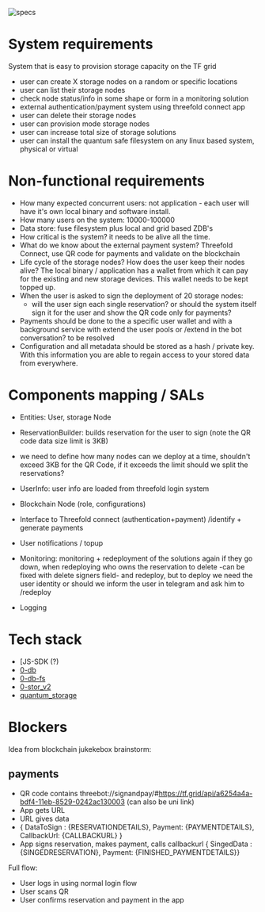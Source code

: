 ![specs](img/specs_header.png)

# System requirements

System that is easy to provision storage capacity on the TF grid
- user can create X storage nodes on a random or specific locations
- user can list their storage nodes
- check node status/info in some shape or form in a monitoring solution
- external authentication/payment system using threefold connect app
- user can delete their storage nodes
- user can provision mode storage nodes
- user can increase total size of storage solutions
- user can install the quantum safe filesystem on any linux based system, physical or virtual

# Non-functional requirements

- How many expected concurrent users: not application - each user will have it's own local binary and software install.
- How many users on the system: 10000-100000
- Data store: fuse filesystem plus local and grid based ZDB's
- How critical is the system? it needs to be alive all the time.
- What do we know about the external payment system?
Threefold Connect, use QR code for payments and validate on the blockchain
- Life cycle of the storage nodes? How does the user keep their nodes alive? The local binary / application has a wallet from which it can pay for the existing and new storage devices.  This wallet needs to be kept topped up.
- When the user is asked to sign the deployment of 20 storage nodes:
   - will the user sign each single reservation? or should the system itself sign it for the user and show the QR code only for payments?
- Payments should be done to the a specific user wallet and with a background service with extend the user pools or /extend in the bot conversation? to be resolved
- Configuration and all metadata should be stored as a hash / private key.  With this information you are able to regain access to your stored data from everywhere.


# Components mapping / SALs

- Entities: User, storage Node
- ReservationBuilder: builds reservation for the user to sign (note the QR code data size limit is 3KB)
- we need to define how many nodes can we deploy at a time, shouldn't exceed 3KB for the QR Code, if it exceeds the limit should we split the reservations?
   
- UserInfo: user info are loaded from threefold login system
- Blockchain Node (role, configurations) 
- Interface to Threefold connect (authentication+payment)  /identify + generate payments
- User notifications / topup
- Monitoring: monitoring + redeployment of the solutions again if they go down, when redeploying who owns the reservation to delete -can be fixed with delete signers field- and redeploy, but to deploy we need the user identity or should we inform the user in telegram and ask him to /redeploy
- Logging 

# Tech stack

- [JS-SDK[](https://github.com/threefoldtech/js-sdk) (?)
- [0-db](https://github.com/threefoldtech/0-db-s)
- [0-db-fs](https://github.com/threefoldtech/0-db-fs)
- [0-stor_v2](https://github.com/threefoldtech/0-stor_v2)
- [quantum_storage](https://github.com/threefoldtech/quantum-storage)



# Blockers


Idea from blockchain jukekebox brainstorm:

## payments
- QR code contains threebot://signandpay/#https://tf.grid/api/a6254a4a-bdf4-11eb-8529-0242ac130003 (can also be uni link)
- App gets URL
- URL gives data
- { DataToSign : {RESERVATIONDETAILS}, Payment: {PAYMENTDETAILS}, CallbackUrl: {CALLBACKURL} }
- App signs reservation, makes payment, calls callbackurl { SingedData : {SINGEDRESERVATION}, Payment: {FINISHED_PAYMENTDETAILS}}

Full flow:
- User logs in using normal login flow
- User scans QR
- User confirms reservation and payment in the app
